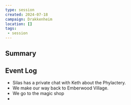 ```yaml
---
type: session
created: 2024-07-18
campaign: Drakkenheim
location: []
tags:
 - session
---
```



## Summary

## Event Log

- Silas has a private chat with Keth about the Phylactery.
- We make our way back to Emberwood Village.
- We go to the magic shop
- 


